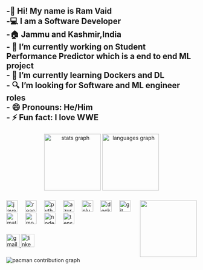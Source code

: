 <h2 align="left">-👋 Hi! My name is Ram Vaid<br>-💻  I am a Software Developer<br>-🏠  Jammu and Kashmir,India<br>- 🔭 I’m currently working on Student Performance Predictor which is a end to end ML project<br>- 🌱 I’m currently learning Dockers and DL<br>- 🔍 I’m looking for Software and ML engineer roles<br>- 😄 Pronouns: He/Him<br>- ⚡ Fun fact: I love WWE</h2>

###

<div align="center">
  <img src="https://github-readme-stats.vercel.app/api?username=Ramvaidtheking&hide_title=false&hide_rank=false&show_icons=true&include_all_commits=true&count_private=true&disable_animations=false&theme=dracula&locale=en&hide_border=false" height="150" alt="stats graph"  />
  <img src="https://github-readme-stats.vercel.app/api/top-langs?username=Ramvaidtheking&locale=en&hide_title=false&layout=compact&card_width=320&langs_count=5&theme=dracula&hide_border=false" height="150" alt="languages graph"  />
</div>

###

<img align="right" height="150" src="https://media3.giphy.com/media/v1.Y2lkPTc5MGI3NjExMmc2bHB0MzB4c2czdDY3aGtpNnBxdnhteTBsbnBsNzRtOXBtNGkyYyZlcD12MV9pbnRlcm5hbF9naWZfYnlfaWQmY3Q9Zw/11oSpU1Z2aP8dO/giphy.gif"  />

###

<div align="left">
  <img src="https://cdn.jsdelivr.net/gh/devicons/devicon/icons/javascript/javascript-original.svg" height="30" alt="javascript logo"  />
  <img width="12" />
  <img src="https://cdn.jsdelivr.net/gh/devicons/devicon/icons/react/react-original.svg" height="30" alt="react logo"  />
  <img width="12" />
  <img src="https://cdn.jsdelivr.net/gh/devicons/devicon/icons/python/python-original.svg" height="30" alt="python logo"  />
  <img width="12" />
  <img src="https://cdn.jsdelivr.net/gh/devicons/devicon/icons/azure/azure-original.svg" height="30" alt="azure logo"  />
  <img width="12" />
  <img src="https://cdn.jsdelivr.net/gh/devicons/devicon/icons/cplusplus/cplusplus-original.svg" height="30" alt="cplusplus logo"  />
  <img width="12" />
  <img src="https://cdn.jsdelivr.net/gh/devicons/devicon/icons/docker/docker-original.svg" height="30" alt="docker logo"  />
  <img width="12" />
  <img src="https://cdn.jsdelivr.net/gh/devicons/devicon/icons/git/git-original.svg" height="30" alt="git logo"  />
  <img width="12" />
  <img src="https://cdn.jsdelivr.net/gh/devicons/devicon/icons/matlab/matlab-original.svg" height="30" alt="matlab logo"  />
  <img width="12" />
  <img src="https://cdn.jsdelivr.net/gh/devicons/devicon/icons/mongodb/mongodb-original.svg" height="30" alt="mongodb logo"  />
  <img width="12" />
  <img src="https://cdn.jsdelivr.net/gh/devicons/devicon/icons/nodejs/nodejs-original.svg" height="30" alt="nodejs logo"  />
  <img width="12" />
  <img src="https://cdn.jsdelivr.net/gh/devicons/devicon/icons/tensorflow/tensorflow-original.svg" height="30" alt="tensorflow logo"  />
</div>

###

<div align="left">
  <a href="ramsandeepvaid@gmail.com" target="_blank">
    <img src="https://img.shields.io/static/v1?message=Gmail&logo=gmail&label=&color=D14836&logoColor=white&labelColor=&style=for-the-badge" height="35" alt="gmail logo"  />
  </a>
  <a href="https://www.linkedin.com/in/ram-vaid-5bab3324a/" target="_blank">
    <img src="https://img.shields.io/static/v1?message=LinkedIn&logo=linkedin&label=&color=0077B5&logoColor=white&labelColor=&style=for-the-badge" height="35" alt="linkedin logo"  />
  </a>
</div>

###

<picture>
  <source media="(prefers-color-scheme: dark)" srcset="https://raw.githubusercontent.com/Ramvaidtheking/Ramvaidtheking/output/pacman-contribution-graph-dark.svg">
  <source media="(prefers-color-scheme: light)" srcset="https://raw.githubusercontent.com/Ramvaidtheking/Ramvaidtheking/output/pacman-contribution-graph.svg">
  <img alt="pacman contribution graph" src="https://raw.githubusercontent.com/Ramvaidtheking/Ramvaidtheking/output/pacman-contribution-graph.svg">
</picture>

###

